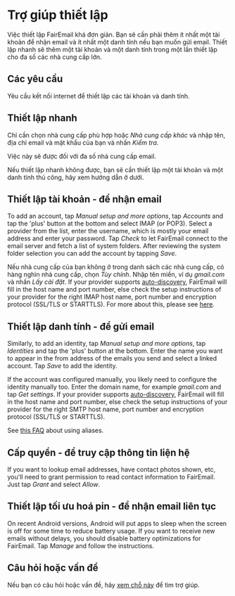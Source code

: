 # Trợ giúp thiết lập

Việc thiết lập FairEmail khá đơn giản. Bạn sẽ cần phải thêm ít nhất một tài khoản để nhận email và ít nhất một danh tính nếu bạn muốn gửi email. Thiết lập nhanh sẽ thêm một tài khoản và một danh tính trong một lần thiết lập cho đa số các nhà cung cấp lớn.

## Các yêu cầu

Yêu cầu kết nối internet để thiết lập các tài khoản và danh tính.

## Thiết lập nhanh

Chỉ cần chọn nhà cung cấp phù hợp hoặc *Nhà cung cấp khác* và nhập tên, địa chỉ email và mật khẩu của bạn và nhấn *Kiểm tra*.

Việc này sẽ được đối với đa số nhà cung cấp email.

Nếu thiết lập nhanh không được, bạn sẽ cần thiết lập một tài khoản và một danh tính thủ công, hãy xem hướng dẫn ở dưới.

## Thiết lập tài khoản - để nhận email

To add an account, tap *Manual setup and more options*, tap *Accounts* and tap the 'plus' button at the bottom and select IMAP (or POP3). Select a provider from the list, enter the username, which is mostly your email address and enter your password. Tap *Check* to let FairEmail connect to the email server and fetch a list of system folders. After reviewing the system folder selection you can add the account by tapping *Save*.

Nếu nhà cung cấp của bạn không ở trong danh sách các nhà cung cấp, có hàng nghìn nhà cung cấp, chọn *Tùy chỉnh*. Nhập tên miền, ví dụ *gmail.com* và nhấn *Lấy cài đặt*. If your provider supports [auto-discovery](https://tools.ietf.org/html/rfc6186), FairEmail will fill in the host name and port number, else check the setup instructions of your provider for the right IMAP host name, port number and encryption protocol (SSL/TLS or STARTTLS). For more about this, please see [here](https://github.com/M66B/FairEmail/blob/master/FAQ.md#authorizing-accounts).

## Thiết lập danh tính - để gửi email

Similarly, to add an identity, tap *Manual setup and more options*, tap *Identities* and tap the 'plus' button at the bottom. Enter the name you want to appear in the from address of the emails you send and select a linked account. Tap *Save* to add the identity.

If the account was configured manually, you likely need to configure the identity manually too. Enter the domain name, for example *gmail.com* and tap *Get settings*. If your provider supports [auto-discovery](https://tools.ietf.org/html/rfc6186), FairEmail will fill in the host name and port number, else check the setup instructions of your provider for the right SMTP host name, port number and encryption protocol (SSL/TLS or STARTTLS).

See [this FAQ](https://github.com/M66B/FairEmail/blob/master/FAQ.md#FAQ9) about using aliases.

## Cấp quyền - để truy cập thông tin liện hệ

If you want to lookup email addresses, have contact photos shown, etc, you'll need to grant permission to read contact information to FairEmail. Just tap *Grant* and select *Allow*.

## Thiết lập tối ưu hoá pin - để nhận email liên tục

On recent Android versions, Android will put apps to sleep when the screen is off for some time to reduce battery usage. If you want to receive new emails without delays, you should disable battery optimizations for FairEmail. Tap *Manage* and follow the instructions.

## Câu hỏi hoặc vấn đề

Nếu bạn có câu hỏi hoặc vấn đề, hãy [xem chỗ này](https://github.com/M66B/FairEmail/blob/master/FAQ.md) để tìm trợ giúp.